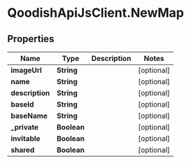 # QoodishApiJsClient.NewMap

## Properties

Name | Type | Description | Notes
------------ | ------------- | ------------- | -------------
**imageUrl** | **String** |  | [optional] 
**name** | **String** |  | [optional] 
**description** | **String** |  | [optional] 
**baseId** | **String** |  | [optional] 
**baseName** | **String** |  | [optional] 
**_private** | **Boolean** |  | [optional] 
**invitable** | **Boolean** |  | [optional] 
**shared** | **Boolean** |  | [optional] 



